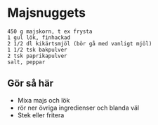 # Majsnuggets
```
450 g majskorn, t ex frysta
1 gul lök, finhackad
2 1/2 dl kikärtsmjöl (bör gå med vanligt mjöl)
1 1/2 tsk bakpulver
2 tsk paprikapulver
salt, peppar
```

## Gör så här
* Mixa majs och lök
* rör ner övriga ingredienser och blanda väl
* Stek eller fritera
